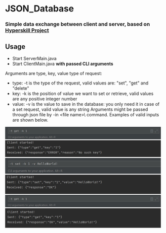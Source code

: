 # JSON_Database
### Simple data exchange between client and server, based on [Hyperskill Project](https://hyperskill.org/projects/65) 
## Usage
- Start ServerMain.java
- Start ClientMain.java **with passed CLI arguments**

Arguments are type, key, value type of request:
- type: -t is the type of the request, valid values are: "set", "get" and "delete"
- key: -k is the position of value we want to set or retrieve, valid values are any positive integer number
- value: -v is the value to save in the database: you only need it in case of a set request, valid value is any string
Arguments might be passed through json file by -in \<file name>\ command.
Examples of valid inputs are shown below.
 
![get_without_key_in](https://github.com/PCiesielczyk/JSON_Database/blob/main/JSON_Database/examples/ss_1_1.jpg)
![get_without_key_out](https://github.com/PCiesielczyk/JSON_Database/blob/main/JSON_Database/examples/ss_1_2.jpg)
![set_in](https://github.com/PCiesielczyk/JSON_Database/blob/main/JSON_Database/examples/ss_2_1.jpg)
![set_out](https://github.com/PCiesielczyk/JSON_Database/blob/main/JSON_Database/examples/ss_2_2.jpg)
![get_in](https://github.com/PCiesielczyk/JSON_Database/blob/main/JSON_Database/examples/ss_1_1.jpg)
![get_out](https://github.com/PCiesielczyk/JSON_Database/blob/main/JSON_Database/examples/ss_3_2.jpg)

